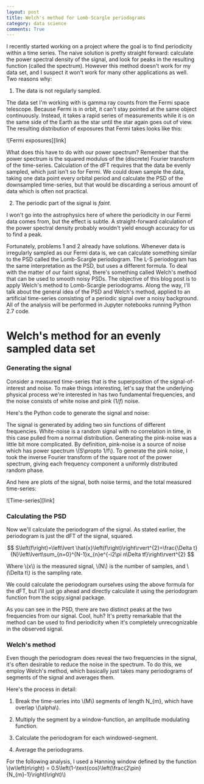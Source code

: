 ```yaml
---
layout: post
title: Welch's method for Lomb-Scargle periodograms
category: data science
comments: True
---
```



I recently started working on a project where the goal is to find periodicity within a time series. The naive solution is pretty straight forward: calculate the power spectral density of the signal, and look for peaks in the resulting function (called the spectrum). However this method doesn't work for my data set, and I suspect it won't work for many other applications as well. Two reasons why:

1. The data is not regularly sampled.

The data set I'm working with is gamma ray counts from the Fermi space telescope. Because Fermi is in orbit, it can't stay pointed at the same object continuously. Instead, it takes a rapid series of measurements while it is on the same side of the Earth as the star until the star again goes out of view. The resulting distribution of exposures that Fermi takes looks like this:

![Fermi exposures][link]

What does this have to do with our power spectrum? Remember that the power spectrum is the squared modulus of the (discrete) Fourier transform of the time-series. Calculation of the dFT requires that the data be evenly sampled, which just isn't so for Fermi. We could down sample the data, taking one data point every orbital period and calculate the PSD of the downsampled time-series, but that would be discarding a serious amount of data which is often not practical.

2. The periodic part of the signal is *faint*.

I won't go into the astrophysics here of where the periodicity in our Fermi data comes from, but the effect is subtle. A straight-forward calculation of the power spectral density probably wouldn't yield enough accuracy for us to find a peak.

Fortunately, problems 1 and 2 already have solutions. Whenever data is irregularly sampled as our Fermi data is, we can calculate something similar to the PSD called the Lomb-Scargle periodogram. The L-S periodogram has the same interpretation as the PSD, but uses a different formula. To deal with the matter of our faint signal, there's something called Welch's method that can be used to smooth noisy PSDs. The objective of this blog post is to apply Welch's method to Lomb-Scargle periodograms. Along the way, I'll talk about the general idea of the PSD and Welch's method, applied to an artificial time-series consisting of a periodic signal over a noisy background. All of the analysis will be performed in Jupyter notebooks running Python 2.7 code.

# Welch's method for an evenly sampled data set
### Generating the signal

Consider a measured time-series that is the superposition of the signal-of-interest and noise. To make things interesting, let's say that the underlying physical process we're interested in has two fundamental frequencies, and the noise consists of white noise and pink $\left(1/f\right)$ noise.

Here's the Python code to generate the signal and noise:

The signal is generated by adding two sin functions of different frequencies. White-noise is a random signal with no correlation in time, in this case pulled from a normal distribution. Generating the pink-noise was a little bit more complicated. By definition, pink-noise is a source of noise which has power spectrum \\(S\propto 1/f\\). To generate the pink noise, I took the inverse Fourier transform of the square root of the power spectrum, giving each frequency component a uniformly distributed random phase.

And here are plots of the signal, both noise terms, and the total measured time-series:

![Time-series][link]

### Calculating the PSD

Now we'll calculate the periodogram of the signal. As stated earlier, the periodogram is just the dFT of the signal, squared.

$$
S\left(f\right)=\left\lvert \hat{x}\left(f\right)\right\rvert^{2}=\frac{\Delta t}{N}\left\lvert\sum_{n=0}^{N-1}x_{n}e^{-i2\pi n\Delta tf}\right\rvert^{2}
$$

Where \\(x\\) is the measured signal, \\(N\\) is the number of samples, and \\(\Delta t\\) is the sampling rate.

We could calculate the periodogram ourselves using the above formula for the dFT, but I'll just go ahead and directly calculate it using the periodogram function from the scipy.signal package.

As you can see in the PSD, there are two distinct peaks at the two frequencies from our signal. Cool, huh? It's pretty remarkable that the method can be used to find periodicity when it's completely unrecognizable in the observed signal.

### Welch's method

Even though the periodogram does reveal the two frequencies in the signal, it's often desirable to reduce the noise in the spectrum. To do this, we employ Welch's method, which basically just takes many periodograms of segments of the signal and averages them.

Here's the process in detail:

1. Break the time-series into \\(M\\) segments of length N_{m}, which have overlap \\(\alpha\\).

2. Multiply the segment by a window-function, an amplitude modulating function. 

3. Calculate the periodogram for each windowed-segment.

4. Average the periodograms.

For the following analysis, I used a Hanning window defined by the function \\(w\left(n\right) = 0.5\left(1-\text{cos}\left(\frac{2\pin}{N_{m}-1}\right)\right)\\)





